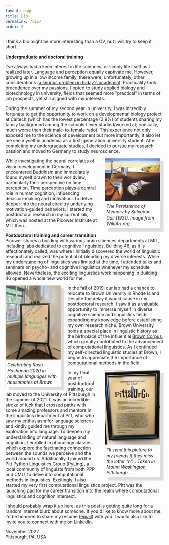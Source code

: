 ```yaml
---
layout: page
title: Bio,
permalink: /bio/
order: 0
---
```


<style>
    .img-box-r {
        float:right;
        margin: 0 10px 10px 20px;
        width: 35%;
        border: 1px solid #ddd;
        box-shadow: 10px 10px #DDD;
        text-decoration: none;
    }
    .img-box-l {
        float:left;
        margin: 0 20px 10px 0;
        width: 35%;
        border: 1px solid #ddd;
        box-shadow: 10px 10px #DDD;
        text-decoration: none;
    }
    .caption {
        line-height: 1.3;
        margin: 5px;

    }
    div.img-box-r > a, div.img-box-l > a {
        text-decoration: none;
    }
</style>

I think a bio might be more interesting than a CV, but I will try to keep it short...

**Undergraduate and doctoral training**  

I've always had a keen interest in life sciences, or simply life itself as I realized later. Language and perception equally captivate me. However, growing up in a low-income family, there were, unfortunately, other considerations (<a target="_blank" href="https://www.washingtonpost.com/business/2022/07/08/dept-of-data-academia-elite/">a serious problem in today's academia</a>). Practicality took precedence over my passions. I opted to study applied biology and biotechnology in university, fields that seemed more "practical" in terms of job prospects, yet still aligned with my interests.

During the summer of my second year in university, I was incredibly fortunate to get the opportunity to work on a developmental biology project at Caltech (which has the lowest percentage (2.9%) of students sharing my family background among the schools I ever studied/worked at; ironically, much worse than their male-to-female ratio). This experience not only exposed me to the science of development but more importantly, it also let me see myself in academia as a first-generation university student. After completing my undergraduate studies, I decided to pursue my research passion and moved to Germany to study neuroscience.

<div class="img-box-r">
    <a target="_blank" href="https://www.wikiart.org/en/salvador-dali/the-persistence-of-memory-1931">
        <img src="/img/persistence_of_memory.jpg">
        <h6 class="caption">The Persistence of Memory by Salvador Dali (1931). Image from WikiArt.org.</h6>
    </a>
</div>

While investigating the neural correlates of vision development in Germany, I encountered Buddhism and immediately found myself drawn to their worldview, particularly their perspective on time perception. Time perception plays a central role in human cognition, influencing decision-making and motivation. To delve deeper into the neural circuitry underlying motivation-guided behaviors, I started my postdoctoral research in my current lab, which was hosted at the Picower Institute at MIT then.

**Postdoctoral training and career transition**  
Picower shares a building with various brain sciences departments at MIT, including labs dedicated to cognitive linguistics. Building 46, as it is affectionately called, was where I initially discovered the world of linguistic research and realized the potential of blending my diverse interests. While my understanding of linguistics was limited at the time, I attended talks and seminars on psycho- and cognitive linguistics whenever my schedule allowed. Nevertheless, the exciting linguistics work happening in Building 46 opened a whole new world for me.

<div class="img-box-l">
    <a target="_blank" href="/img/rosh_hashanah.jpg">
        <img src="/img/rosh_hashanah.jpg">
        <h6 class="caption">Celebrating Rosh Hashanah 2020 in multiple languages with housemates at Brown.</h6>
    </a>
</div>

In the fall of 2019, our lab had a chance to relocate to Brown University in Rhode Island. Despite the delay it would cause in my postdoctoral research, I saw it as a valuable opportunity to immerse myself in diverse cognitive science and linguistics fields, expanding my knowledge before establishing my own research niche. Brown University holds a special place in linguistic history as the birthplace of the influential [Brown Corpus](https://en.wikipedia.org/wiki/Brown_Corpus), which greatly contributed to the advancement of computational linguistics. As I continued my self-directed linguistic studies at Brown, I began to appreciate the importance of computational methods in the field.

<div class="img-box-r">
    <a target="_blank" href="/img/pittsburgh.jpg">
        <img src="/img/pittsburgh.jpg">
        <h6 class="caption">I'll send this picture to my friends if they miss the letter "h"... Taken in Mount Washington, Pittsburgh.</h6>
    </a>
</div>

In my final year of postdoctoral training, our lab moved to the University of Pittsburgh in the summer of 2021. It was an incredible stroke of luck that I crossed paths with some amazing professors and mentors in the linguistics department at Pitt, who who saw my enthusiasm for language sciences and kindly guided me through my exploration into language. To deepen my understanding of natural language and cognition, I enrolled in phonology classes, which explore the fascinating connection between the sounds we perceive and the world around us. Additionally, I joined the Pitt Python Linguistics Group (PyLing), a local community of linguists from both PPP and CMU, to delve into computational methods in linguistics. Excitingly, I also started my very first computational linguistics project. Pitt was the launching pad for my career transition into the realm where computational linguistics and cognition intersect.

I should probably wrap it up here, as this post is getting quite long for a random internet blurb about someone. If you'd like to know more about me, I'd be honored to share my resume (<a href="mailto:{{ site.email }}">email</a>) with you. I would also like to invite you to connect with me on [LinkedIn](https://www.linkedin.com/in/manhowong).

November 2022  
Pittsburgh, PA, USA